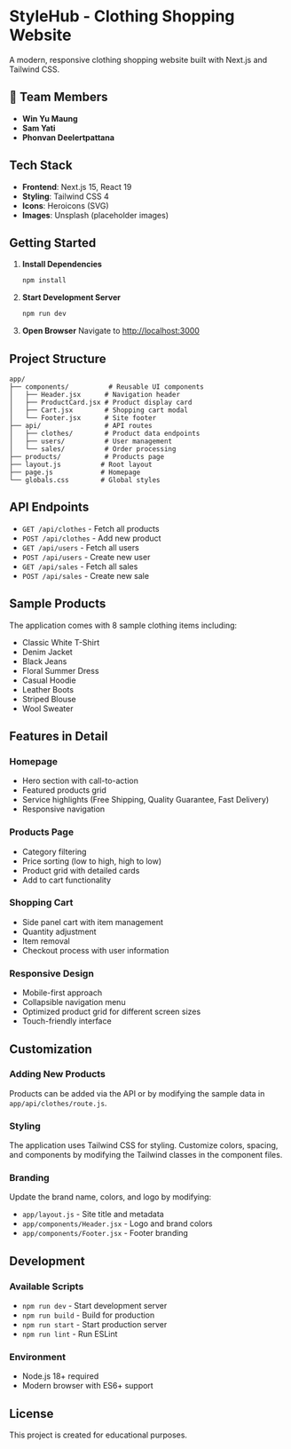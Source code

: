 # StyleHub - Clothing Shopping Website

A modern, responsive clothing shopping website built with Next.js and Tailwind CSS.

## 👥 Team Members

- **Win Yu Maung**
- **Sam Yati**
- **Phonvan Deelertpattana**


## Tech Stack

- **Frontend**: Next.js 15, React 19
- **Styling**: Tailwind CSS 4
- **Icons**: Heroicons (SVG)
- **Images**: Unsplash (placeholder images)

## Getting Started

1. **Install Dependencies**

   ```bash
   npm install
   ```

2. **Start Development Server**

   ```bash
   npm run dev
   ```

3. **Open Browser**
   Navigate to [http://localhost:3000](http://localhost:3000)

## Project Structure

```
app/
├── components/          # Reusable UI components
│   ├── Header.jsx      # Navigation header
│   ├── ProductCard.jsx # Product display card
│   ├── Cart.jsx        # Shopping cart modal
│   └── Footer.jsx      # Site footer
├── api/                # API routes
│   ├── clothes/        # Product data endpoints
│   ├── users/          # User management
│   └── sales/          # Order processing
├── products/           # Products page
├── layout.js          # Root layout
├── page.js            # Homepage
└── globals.css        # Global styles
```

## API Endpoints

- `GET /api/clothes` - Fetch all products
- `POST /api/clothes` - Add new product
- `GET /api/users` - Fetch all users
- `POST /api/users` - Create new user
- `GET /api/sales` - Fetch all sales
- `POST /api/sales` - Create new sale

## Sample Products

The application comes with 8 sample clothing items including:

- Classic White T-Shirt
- Denim Jacket
- Black Jeans
- Floral Summer Dress
- Casual Hoodie
- Leather Boots
- Striped Blouse
- Wool Sweater

## Features in Detail

### Homepage

- Hero section with call-to-action
- Featured products grid
- Service highlights (Free Shipping, Quality Guarantee, Fast Delivery)
- Responsive navigation

### Products Page

- Category filtering
- Price sorting (low to high, high to low)
- Product grid with detailed cards
- Add to cart functionality

### Shopping Cart

- Side panel cart with item management
- Quantity adjustment
- Item removal
- Checkout process with user information

### Responsive Design

- Mobile-first approach
- Collapsible navigation menu
- Optimized product grid for different screen sizes
- Touch-friendly interface

## Customization

### Adding New Products

Products can be added via the API or by modifying the sample data in `app/api/clothes/route.js`.

### Styling

The application uses Tailwind CSS for styling. Customize colors, spacing, and components by modifying the Tailwind classes in the component files.

### Branding

Update the brand name, colors, and logo by modifying:

- `app/layout.js` - Site title and metadata
- `app/components/Header.jsx` - Logo and brand colors
- `app/components/Footer.jsx` - Footer branding

## Development

### Available Scripts

- `npm run dev` - Start development server
- `npm run build` - Build for production
- `npm run start` - Start production server
- `npm run lint` - Run ESLint

### Environment

- Node.js 18+ required
- Modern browser with ES6+ support

## License

This project is created for educational purposes.

